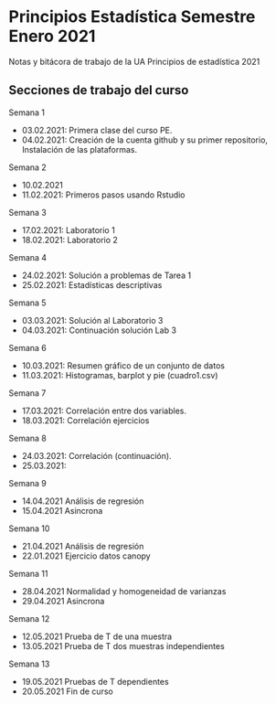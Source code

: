 # Principios Estadística Semestre Enero 2021
Notas y bitácora de trabajo de la UA Principios de estadística 2021


## Secciones de trabajo del curso

Semana 1
+ 03.02.2021: Primera clase del curso PE.
+ 04.02.2021: Creación de la cuenta github y su primer repositorio, Instalación de las plataformas.

Semana 2
+ 10.02.2021
+ 11.02.2021: Primeros pasos usando Rstudio

Semana 3
+ 17.02.2021: Laboratorio 1
+ 18.02.2021: Laboratorio 2

Semana 4
+ 24.02.2021: Solución a problemas de Tarea 1
+ 25.02.2021: Estadísticas descriptivas

Semana 5
+ 03.03.2021: Solución al Laboratorio 3
+ 04.03.2021: Continuación solución Lab 3

Semana 6
+ 10.03.2021: Resumen gráfico de un conjunto de datos
+ 11.03.2021: Histogramas, barplot y pie (cuadro1.csv)

Semana 7
+ 17.03.2021: Correlación entre dos variables.
+ 18.03.2021: Correlación ejercicios

Semana 8
+ 24.03.2021: Correlación (continuación).
+ 25.03.2021: 


Semana 9
+ 14.04.2021 Análisis de regresión
+ 15.04.2021 Asincrona

Semana 10
+ 21.04.2021 Análisis de regresión
+ 22.01.2021 Ejercicio datos canopy

Semana 11
+ 28.04.2021 Normalidad y homogeneidad de varianzas 
+ 29.04.2021 Asincrona

Semana 12
+ 12.05.2021 Prueba de T de una muestra
+ 13.05.2021 Prueba de T dos muestras independientes

Semana 13
+ 19.05.2021 Pruebas de T dependientes
+ 20.05.2021 Fin de curso